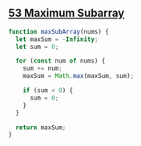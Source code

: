 ## [53 Maximum Subarray](https://leetcode.com/problems/maximum-subarray/description/)

<!-- notecardId: 1746881774047 -->

```js
function maxSubArray(nums) {
  let maxSum = -Infinity;
  let sum = 0;

  for (const num of nums) {
    sum += num;
    maxSum = Math.max(maxSum, sum);

    if (sum < 0) {
      sum = 0;
    }
  }

  return maxSum;
}
```
